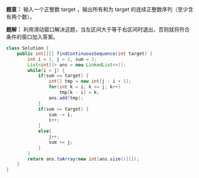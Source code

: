**题意：** 输入一个正整数 target ，输出所有和为 target 的连续正整数序列（至少含有两个数）。

**题解：** 利用滑动窗口解决这题，当左区间大于等于右区间时退出，否则就将符合条件的窗口加入答案。

```java
class Solution {
    public int[][] findContinuousSequence(int target) {
        int i = 1, j = 2, sum = 3;
        List<int[]> ans = new LinkedList<>();
        while(i < j) {
            if(sum == target) {
                int[] tmp = new int[j - i + 1];
                for(int k = i; k <= j; k++)
                    tmp[k - i] = k;
                ans.add(tmp);
            }
            if(sum >= target) {
                sum -= i;
                i++;
            }
            else{
                j++;
                sum += j;
            }
        }
        return ans.toArray(new int[ans.size()][]);
    }
}
```